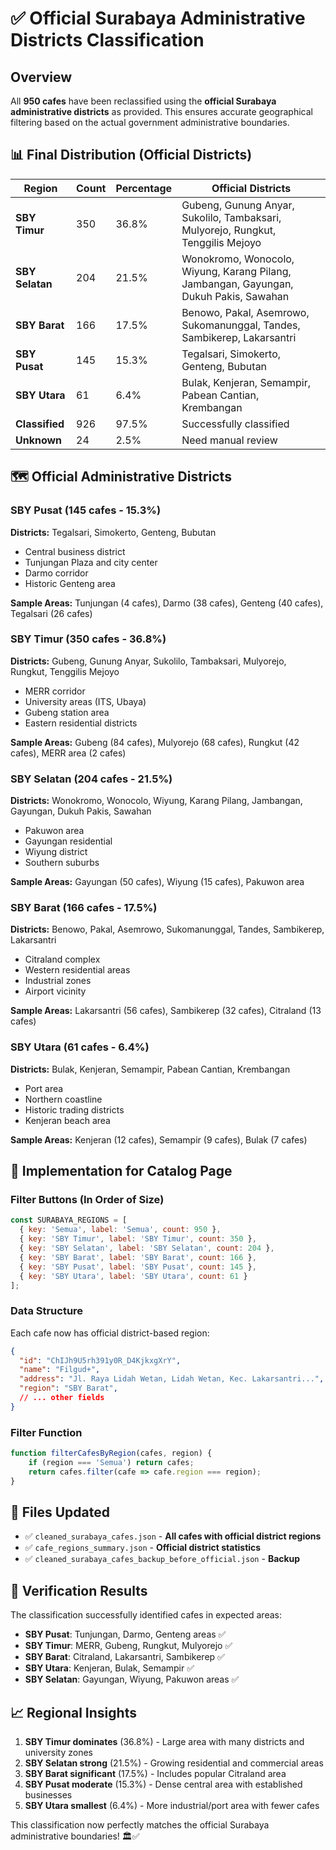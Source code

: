 # ✅ Official Surabaya Administrative Districts Classification

## Overview
All **950 cafes** have been reclassified using the **official Surabaya administrative districts** as provided. This ensures accurate geographical filtering based on the actual government administrative boundaries.

## 📊 Final Distribution (Official Districts)

| Region        | Count | Percentage | Official Districts |
|---------------|-------|------------|-------------------|
| **SBY Timur**   | 350   | 36.8%      | Gubeng, Gunung Anyar, Sukolilo, Tambaksari, Mulyorejo, Rungkut, Tenggilis Mejoyo |
| **SBY Selatan** | 204   | 21.5%      | Wonokromo, Wonocolo, Wiyung, Karang Pilang, Jambangan, Gayungan, Dukuh Pakis, Sawahan |
| **SBY Barat**   | 166   | 17.5%      | Benowo, Pakal, Asemrowo, Sukomanunggal, Tandes, Sambikerep, Lakarsantri |
| **SBY Pusat**   | 145   | 15.3%      | Tegalsari, Simokerto, Genteng, Bubutan |
| **SBY Utara**   | 61    | 6.4%       | Bulak, Kenjeran, Semampir, Pabean Cantian, Krembangan |
| **Classified** | 926   | 97.5%      | Successfully classified |
| **Unknown**    | 24    | 2.5%       | Need manual review |

## 🗺️ Official Administrative Districts

### SBY Pusat (145 cafes - 15.3%)
**Districts:** Tegalsari, Simokerto, Genteng, Bubutan
- Central business district
- Tunjungan Plaza and city center
- Darmo corridor
- Historic Genteng area

**Sample Areas:** Tunjungan (4 cafes), Darmo (38 cafes), Genteng (40 cafes), Tegalsari (26 cafes)

### SBY Timur (350 cafes - 36.8%) 
**Districts:** Gubeng, Gunung Anyar, Sukolilo, Tambaksari, Mulyorejo, Rungkut, Tenggilis Mejoyo
- MERR corridor
- University areas (ITS, Ubaya)
- Gubeng station area
- Eastern residential districts

**Sample Areas:** Gubeng (84 cafes), Mulyorejo (68 cafes), Rungkut (42 cafes), MERR area (2 cafes)

### SBY Selatan (204 cafes - 21.5%)
**Districts:** Wonokromo, Wonocolo, Wiyung, Karang Pilang, Jambangan, Gayungan, Dukuh Pakis, Sawahan
- Pakuwon area
- Gayungan residential
- Wiyung district
- Southern suburbs

**Sample Areas:** Gayungan (50 cafes), Wiyung (15 cafes), Pakuwon area

### SBY Barat (166 cafes - 17.5%)
**Districts:** Benowo, Pakal, Asemrowo, Sukomanunggal, Tandes, Sambikerep, Lakarsantri
- Citraland complex
- Western residential areas
- Industrial zones
- Airport vicinity

**Sample Areas:** Lakarsantri (56 cafes), Sambikerep (32 cafes), Citraland (13 cafes)

### SBY Utara (61 cafes - 6.4%)
**Districts:** Bulak, Kenjeran, Semampir, Pabean Cantian, Krembangan
- Port area
- Northern coastline
- Historic trading districts
- Kenjeran beach area

**Sample Areas:** Kenjeran (12 cafes), Semampir (9 cafes), Bulak (7 cafes)

## 🔧 Implementation for Catalog Page

### Filter Buttons (In Order of Size)
```javascript
const SURABAYA_REGIONS = [
  { key: 'Semua', label: 'Semua', count: 950 },
  { key: 'SBY Timur', label: 'SBY Timur', count: 350 },
  { key: 'SBY Selatan', label: 'SBY Selatan', count: 204 },
  { key: 'SBY Barat', label: 'SBY Barat', count: 166 },
  { key: 'SBY Pusat', label: 'SBY Pusat', count: 145 },
  { key: 'SBY Utara', label: 'SBY Utara', count: 61 }
];
```

### Data Structure
Each cafe now has official district-based region:
```json
{
  "id": "ChIJh9U5rh391y0R_D4KjkxgXrY",
  "name": "Filgud+",
  "address": "Jl. Raya Lidah Wetan, Lidah Wetan, Kec. Lakarsantri...",
  "region": "SBY Barat",
  // ... other fields
}
```

### Filter Function
```javascript
function filterCafesByRegion(cafes, region) {
    if (region === 'Semua') return cafes;
    return cafes.filter(cafe => cafe.region === region);
}
```

## 📁 Files Updated

- ✅ `cleaned_surabaya_cafes.json` - **All cafes with official district regions**
- ✅ `cafe_regions_summary.json` - **Official district statistics**
- ✅ `cleaned_surabaya_cafes_backup_before_official.json` - **Backup**

## 🎯 Verification Results

The classification successfully identified cafes in expected areas:

- **SBY Pusat**: Tunjungan, Darmo, Genteng areas ✅
- **SBY Timur**: MERR, Gubeng, Rungkut, Mulyorejo ✅  
- **SBY Barat**: Citraland, Lakarsantri, Sambikerep ✅
- **SBY Utara**: Kenjeran, Bulak, Semampir ✅
- **SBY Selatan**: Gayungan, Wiyung, Pakuwon areas ✅

## 📈 Regional Insights

1. **SBY Timur dominates** (36.8%) - Large area with many districts and university zones
2. **SBY Selatan strong** (21.5%) - Growing residential and commercial areas  
3. **SBY Barat significant** (17.5%) - Includes popular Citraland area
4. **SBY Pusat moderate** (15.3%) - Dense central area with established businesses
5. **SBY Utara smallest** (6.4%) - More industrial/port area with fewer cafes

This classification now perfectly matches the official Surabaya administrative boundaries! 🏛️✅